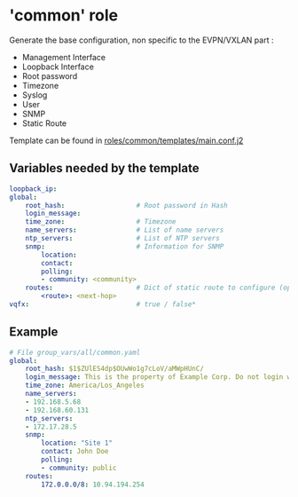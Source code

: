 
# 'common' role

Generate the base configuration, non specific to the EVPN/VXLAN part :
 - Management Interface
 - Loopback Interface
 - Root password
 - Timezone
 - Syslog
 - User
 - SNMP
 - Static Route

Template can be found in [roles/common/templates/main.conf.j2 ](templates/main.conf.j2)

## Variables needed by the template

```yaml
loopback_ip:
global:
    root_hash:                  # Root password in Hash
    login_message:              
    time_zone:                  # Timezone
    name_servers:               # List of name servers
    ntp_servers:                # List of NTP servers
    snmp:                       # Information for SNMP
        location:
        contact:
        polling:
        - community: <community>
    routes:                     # Dict of static route to configure (optional)
        <route>: <next-hop>
vqfx:                           # true / false*
```

## Example

```yaml
# File group_vars/all/common.yaml
global:
    root_hash: $1$ZUlES4dp$OUwWo1g7cLoV/aMWpHUnC/
    login_message: This is the property of Example Corp. Do not login without express permission.
    time_zone: America/Los_Angeles
    name_servers:
    - 192.168.5.68
    - 192.168.60.131
    ntp_servers:
    - 172.17.28.5
    snmp:
        location: "Site 1"
        contact: John Doe
        polling:
        - community: public
    routes:
        172.0.0.0/8: 10.94.194.254



```
